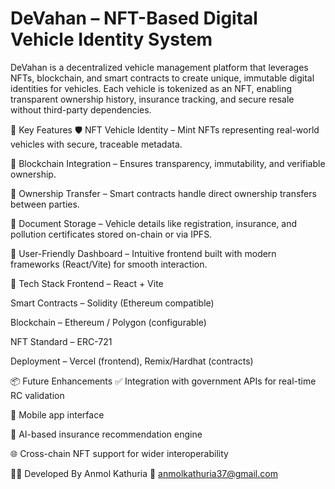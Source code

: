 # DeVahan – NFT-Based Digital Vehicle Identity System
DeVahan is a decentralized vehicle management platform that leverages NFTs, blockchain, and smart contracts to create unique, immutable digital identities for vehicles. Each vehicle is tokenized as an NFT, enabling transparent ownership history, insurance tracking, and secure resale without third-party dependencies.

🔧 Key Features
🛡 NFT Vehicle Identity – Mint NFTs representing real-world vehicles with secure, traceable metadata.

🔗 Blockchain Integration – Ensures transparency, immutability, and verifiable ownership.

🔁 Ownership Transfer – Smart contracts handle direct ownership transfers between parties.

📄 Document Storage – Vehicle details like registration, insurance, and pollution certificates stored on-chain or via IPFS.

🚙 User-Friendly Dashboard – Intuitive frontend built with modern frameworks (React/Vite) for smooth interaction.

🧱 Tech Stack
Frontend – React + Vite

Smart Contracts – Solidity (Ethereum compatible)

Blockchain – Ethereum / Polygon (configurable)

NFT Standard – ERC-721

Deployment – Vercel (frontend), Remix/Hardhat (contracts)

📦 Future Enhancements
✅ Integration with government APIs for real-time RC validation

📱 Mobile app interface

🧠 AI-based insurance recommendation engine

🌐 Cross-chain NFT support for wider interoperability

👨‍💻 Developed By
Anmol Kathuria
📧 anmolkathuria37@gmail.com

